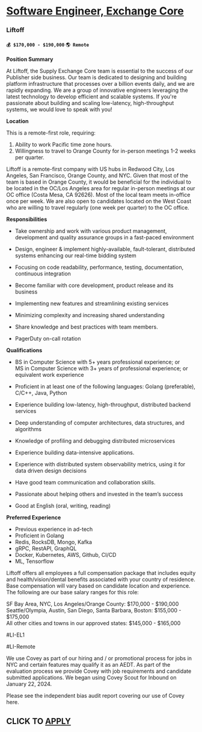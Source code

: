 # [Software Engineer, Exchange Core](https://www.remotewlb.com/apply/software-engineer-exchange-core)  
### Liftoff  
#### `💰 $170,000 - $190,000` `🌎 Remote `  

**Position Summary**

At Liftoff, the Supply Exchange Core team is essential to the success of our Publisher side business. Our team is dedicated to designing and building platform infrastructure that processes over a billion events daily, and we are rapidly expanding. We are a group of innovative engineers leveraging the latest technology to develop efficient and scalable systems. If you're passionate about building and scaling low-latency, high-throughput systems, we would love to speak with you!

**Location**

This is a remote-first role, requiring:

  1. Ability to work Pacific time zone hours.
  2. Willingness to travel to Orange County for in-person meetings 1-2 weeks per quarter.

Liftoff is a remote-first company with US hubs in Redwood City, Los Angeles, San Francisco, Orange County, and NYC. Given that most of the team is based in Orange County, it would be beneficial for the individual to be located in the OC/Los Angeles area for regular in-person meetings at our OC office (Costa Mesa, CA 92626). Most of the local team meets in-office once per week. We are also open to candidates located on the West Coast who are willing to travel regularly (one week per quarter) to the OC office.

**Responsibilities**

  * Take ownership and work with various product management, development and quality assurance groups in a fast-paced environment
  * Design, engineer & implement highly-available, fault-tolerant, distributed systems enhancing our real-time bidding system
  * Focusing on code readability, performance, testing, documentation, continuous integration

  * Become familiar with core development, product release and its business
  * Implementing new features and streamlining existing services
  * Minimizing complexity and increasing shared understanding

  * Share knowledge and best practices with team members.
  * PagerDuty on-call rotation

**Qualifications**

  * BS in Computer Science with 5+ years professional experience; or   
MS in Computer Science with 3+ years of professional experience; or equivalent work experience

  * Proficient in at least one of the following languages: Golang (preferable), C/C++, Java, Python
  * Experience building low-latency, high-throughput, distributed backend services
  * Deep understanding of computer architectures, data structures, and algorithms
  * Knowledge of profiling and debugging distributed microservices
  * Experience building data-intensive applications.
  * Experience with distributed system observability metrics, using it for data driven design decisions
  * Have good team communication and collaboration skills.
  * Passionate about helping others and invested in the team’s success
  * Good at English (oral, writing, reading)

**Preferred Experience**

  * Previous experience in ad-tech
  * Proficient in Golang
  * Redis, RocksDB, Mongo, Kafka
  * gRPC, RestAPI, GraphQL
  * Docker, Kubernetes, AWS, Github, CI/CD
  * ML, Tensorflow

Liftoff offers all employees a full compensation package that includes equity and health/vision/dental benefits associated with your country of residence. Base compensation will vary based on candidate location and experience. The following are our base salary ranges for this role:

  
SF Bay Area, NYC, Los Angeles/Orange County: $170,000 - $190,000  
Seattle/Olympia, Austin, San Diego, Santa Barbara, Boston: $155,000 - $175,000  
All other cities and towns in our approved states: $145,000 - $165,000  
  

#LI-EL1

#LI-Remote

We use Covey as part of our hiring and / or promotional process for jobs in NYC and certain features may qualify it as an AEDT. As part of the evaluation process we provide Covey with job requirements and candidate submitted applications. We began using Covey Scout for Inbound on January 22, 2024.

Please see the independent bias audit report covering our use of Covey here.

  
## CLICK TO [APPLY](https://www.remotewlb.com/apply/software-engineer-exchange-core)

